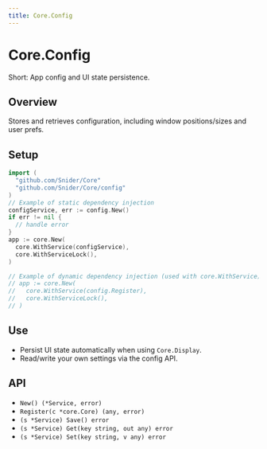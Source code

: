 ```yaml
---
title: Core.Config
---
```


# Core.Config

Short: App config and UI state persistence.

## Overview
Stores and retrieves configuration, including window positions/sizes and user prefs.

## Setup
```go
import (
  "github.com/Snider/Core"
  "github.com/Snider/Core/config"
)
// Example of static dependency injection
configService, err := config.New()
if err != nil {
  // handle error
}
app := core.New(
  core.WithService(configService),
  core.WithServiceLock(),
)

// Example of dynamic dependency injection (used with core.WithService)
// app := core.New(
//   core.WithService(config.Register),
//   core.WithServiceLock(),
// )
```

## Use
- Persist UI state automatically when using `Core.Display`.
- Read/write your own settings via the config API.

## API
- `New() (*Service, error)`
- `Register(c *core.Core) (any, error)`
- `(s *Service) Save() error`
- `(s *Service) Get(key string, out any) error`
- `(s *Service) Set(key string, v any) error`
